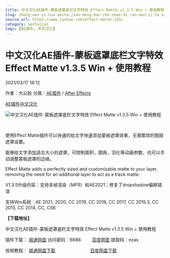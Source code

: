 ```yaml
---
title: 中文汉化AE插件-蒙板遮罩底栏文字特效 Effect Matte v1.3.5 Win + 使用教程
slug: zhong-wen-yi-hua-aecha-jian-meng-ban-zhe-zhao-di-lan-wen-zi-te-xiao-effect-matte-v1-3-5-win-shi-yong-jiao-cheng
source_url: https://www.lookae.com/effect-matte-135/
category: aechajian
tags: [AE插件, 中文汉化]
---
```

# 中文汉化AE插件-蒙板遮罩底栏文字特效 Effect Matte v1.3.5 Win + 使用教程

2021/03/17 18:12

作者：大众脸
分类：[AE插件](https://www.lookae.com/after-effects/aechajian/) / [After Effects](https://www.lookae.com/after-effects/)

[AE插件](https://www.lookae.com/tag/ae%e6%8f%92%e4%bb%b6/)[中文汉化](https://www.lookae.com/tag/%e4%b8%ad%e6%96%87%e6%b1%89%e5%8c%96/)

![中文汉化AE插件-蒙板遮罩底栏文字特效 Effect Matte v1.3.5 Win + 使用教程](https://www.lookae.com/wp-content/uploads/2018/07/Effect-Matte-.jpg "中文汉化AE插件-蒙板遮罩底栏文字特效 Effect Matte v1.3.5 Win + 使用教程-LookAE.com")

[﻿](https://cloud.video.taobao.com//play/u/705956171/p/1/e/6/t/1/50189362906.mp4?_=1")

使用Effect Matte插件可以快速的给文字快速添加蒙板遮罩效果，无需繁琐的图层遮罩设置。

能够给文字添加适合大小的遮罩，可控制面积，圆角，羽化等动画参数，也可以手动调整蒙板遮罩的边缘。

Effect Matte adds a perfectly sized and customizable matte to your layer, removing the need for an additional layer to act as a track matte.

V1.3.5升级内容：支持多帧渲染（MFR）和AE2021；修复了dropshadow偏移错误

支持Win系统：AE 2021, 2020, CC 2019, CC 2018, CC 2017, CC 2015.3, CC 2015, CC 2014, CC, CS6

**【下载地址】**

中文汉化AE插件-蒙板遮罩底栏文字特效 Effect Matte v1.3.5 Win + 使用教程

插件下载： [城通网盘](https://089u.com/f/680462-486078479-5ab422) 访问密码：6688         [百度网盘](https://pan.baidu.com/s/1H6Bj-z0WFVTxDBISBhBSnA) 提取码：ezas

视频教程： [城通网盘下载](https://lookae.ctfile.com/fs/680462-324510804)                            [百度网盘下载](https://pan.baidu.com/s/1A9mHyE2v9jZLuFziR4me0g)
